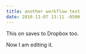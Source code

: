 ```yaml
---
title: another workflow test
date: 2016-11-07 13:11 -0500
---
```



This on saves to Dropbox too. 

Now I am editing it. 